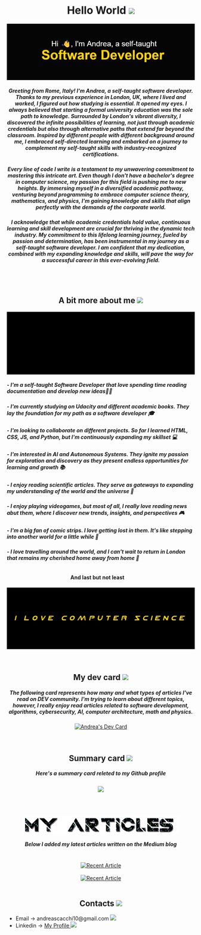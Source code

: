 <div align="center">
    <h1>Hello World <img src="https://github.com/TheDudeThatCode/TheDudeThatCode/blob/master/Assets/Developer.gif" width="40px"></h1>
    <img align="center" src="github_profile_image.png">
</div>

<div align="center"> 
    <h5>
        Greeting from Rome, Italy! I'm Andrea, a self-taught software developer. 
        Thanks to my previous experience in London, UK, where I lived and worked, I figured out how studying is essential. It opened my eyes. I always believed that starting a formal university education was the sole path         to knowledge.
        Surrounded by London's vibrant diversity, I discovered the infinite possibilities of learning, not just through academic credentials but also through alternative paths that extend far beyond the classroom.                 Inspired by different people with different background around me, I embraced self-directed learning and embarked on a journey to complement my self-taught skills with industry-recognized certifications.
    </h5>
    <h5>
        Every line of code I write is a testament to my unwavering commitment to mastering this intricate art. Even though I don't have a bachelor's degree in computer science, my passion for this field is pushing me to           new heights. By immersing myself in a diversified academic pathway, venturing beyond programming to embrace computer science theory, mathematics, and physics, I'm gaining knowledge and skills that align perfectly          with the demands of the corporate world.
    </h5>
    <h5>
        I acknowledge that while academic credentials hold value, continuous learning and skill development are crucial for thriving in the dynamic tech industry. My commitment to this lifelong learning journey, fueled by         passion and determination, has been instrumental in my journey as a self-taught software developer. I am confident that my dedication, combined with my expanding knowledge and skills, will pave the way for a               successful career in this ever-evolving field.
    </h5>
</div>  
<br>
<br>
<div align="center">
    <h2 align="center">A bit more about me <img src="https://github.com/TheDudeThatCode/TheDudeThatCode/blob/master/Assets/hmm.gif" width="20px"></h2>
    <img align="center" src="andrea.gif">
    <h5 align="left"> - I'm a self-taught Software Developer that love spending time reading documentation and develop new ideas🧑‍💻</h5>
    <h5 align="left"> - I'm currently studying on Udacity and different academic books. They lay the foundation for my path as a software developer 🎓</h5>
    <h5 align="left"> - I'm looking to collaborate on different projects. So far I learned HTML, CSS, JS, and Python, but I'm continuously expanding my skillset 💻</h5>
    <h5 align="left"> - I'm interested in AI and Autonomous Systems. They ignite my passion for exploration and discovery as they present endless opportunities for learning and growth 📚</h5>
    <h5 align="left"> - I enjoy reading scientific articles. They serve as gateways to expanding my understanding of the world and the universe 🔭</h5>
    <h5 align="left"> - I enjoy playing videogames, but most of all, I really love reading news abut them, where I discover new trends, insights, and perspectives 🎮</h5>
    <h5 align="left"> - I'm a big fan of comic strips. I love getting lost in them. It's like stepping into another world for a little while 💬 </h5>
    <h5 align="left"> - I love travelling around the world, and I can't wait to return in London that remains my cherished home away from home 🛫</h5>
    <h4>And last but not least <img src="https://github.com/TheDudeThatCode/TheDudeThatCode/blob/master/Assets/Point_Down.gif" height="26px" width="15px"></h4>
    <img align="center" src="cs.gif">
</div>
<br>
<br>
<div align="center">
    <h2>My dev card <img src="https://github.com/TheDudeThatCode/TheDudeThatCode/blob/master/Assets/Medal.gif" width="20px"></h2>
    <h5>The following card represents how many and what types of articles I've read on DEV community. I'm trying to learn about different topics, 
        however, I really enjoy read articles related to software development, algorithms, cybersecurity, AI, computer architecture, math and physics.
    </h5>
    <a href="https://app.daily.dev/ghostpy" align="center"><img src="https://api.daily.dev/devcards/a3fb4624ddc84c31a43ad3af6eb606d2.png?r=y7j" width="400" alt="Andrea's Dev Card"/></a>      
</div>
<br>
<br>
<div align="center">
    <h2>Summary card <img src="https://github.com/TheDudeThatCode/TheDudeThatCode/blob/master/Assets/Rocket.gif" width="20px"></h2></h2>
    <h5>Here's a summary card releted to my Github profile</h5>
    <img align="center" src="https://github-profile-summary-cards.vercel.app/api/cards/profile-details?username=AndreaScacchi&theme=2077" />
</div>
<br>
<br>
<div align="center">
    <h2><img align="center" src="articles.gif"></h2>
    <h5>Below I added my latest articles written on the Medium blog</h5>
</div>
<br>
<div align="center">
    <a target="_blank" href="https://github-readme-medium-recent-article.vercel.app/medium/@ascacchi10/0"><img src="https://github-readme-medium-recent-article.vercel.app/medium/@ascacchi10/0" alt="Recent Article" width="60%"> </a>
    <br>
    <br>
    <a target="_blank" href="https://github-readme-medium-recent-article.vercel.app/medium/@ascacchi10/1"><img src="https://github-readme-medium-recent-article.vercel.app/medium/@ascacchi10/1" alt="Recent Article"  width="60%"> </a>
</div>
<br>
<div align="center">
    <h2>Contacts <img src="https://github.com/TheDudeThatCode/TheDudeThatCode/blob/master/Assets/wave.gif" width="25px"></h2>
    <ul>
        <li align="left">Email -> andreascacchi10@gmail.com <img src="https://github.com/TheDudeThatCode/TheDudeThatCode/blob/master/Assets/Gmail.svg" width="12px"></li>
        <li align="left">Linkedin -> <a target="_blank" href="https://www.linkedin.com/in/andrea-scacchi-10/" text-decoration="none">My Profile <img src="https://github.com/TheDudeThatCode/TheDudeThatCode/blob/master/Assets/Linkedin.svg" width="12px"></a></li>
    </ul>
</div>
